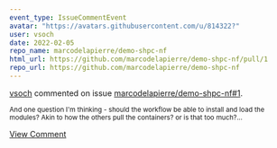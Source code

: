 ```yaml
---
event_type: IssueCommentEvent
avatar: "https://avatars.githubusercontent.com/u/814322?"
user: vsoch
date: 2022-02-05
repo_name: marcodelapierre/demo-shpc-nf
html_url: https://github.com/marcodelapierre/demo-shpc-nf/pull/1
repo_url: https://github.com/marcodelapierre/demo-shpc-nf
---
```


<a href='https://github.com/vsoch' target='_blank'>vsoch</a> commented on issue <a href='https://github.com/marcodelapierre/demo-shpc-nf/pull/1' target='_blank'>marcodelapierre/demo-shpc-nf#1</a>.

<small>And one question I'm thinking - should the workflow be able to install and load the modules? Akin to how the others pull the containers? or is that too much?...</small>

<a href='https://github.com/marcodelapierre/demo-shpc-nf/pull/1' target='_blank'>View Comment</a>